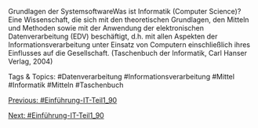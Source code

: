 Grundlagen der SystemsoftwareWas ist Informatik (Computer Science)?
Eine Wissenschaft, die sich mit den theoretischen Grundlagen, den Mitteln und Methoden sowie 
mit der Anwendung der elektronischen Datenverarbeitung (EDV) beschäftigt, d.h. mit allen 
Aspekten der Informationsverarbeitung unter Einsatz von Computern einschließlich ihres Einflusses 
auf die Gesellschaft. (Taschenbuch der Informatik, Carl Hanser Verlag, 2004)

   Tags & Topics:
   #Datenverarbeitung
   #Informationsverarbeitung
   #Mittel
   #Informatik
   #Mitteln
   #Taschenbuch

[Previous: #Einführung-IT-Teil1_90](Einführung-IT-Teil1_90.md)

[Next: #Einführung-IT-Teil1_90](Einführung-IT-Teil1_90.md)